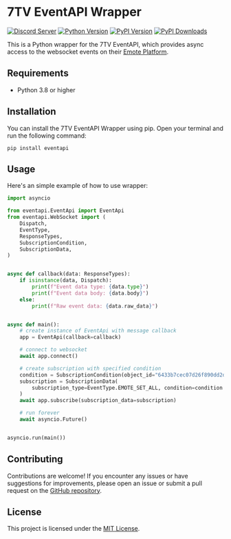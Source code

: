 # 7TV EventAPI Wrapper

[![Discord Server](https://img.shields.io/discord/746360067632136222?label=discord&style=for-the-badge&logo=discord&color=5865F2&logoColor=white)](https://dc.yoggies.dev/)
[![Python Version](https://img.shields.io/badge/python-3.8+-blue.svg?style=for-the-badge&logo=python&logoColor=white)](https://www.python.org/downloads/release/python-380/)
[![PyPI Version](https://img.shields.io/pypi/v/eventapi.svg?style=for-the-badge&color=yellowgreen&logo=pypi&logoColor=white)](https://pypi.org/project/eventapi/)
[![PyPI Downloads](https://img.shields.io/pypi/dm/eventapi?style=for-the-badge&color=blueviolet&logo=pypi&logoColor=white)](https://pypi.org/project/eventapi/)

This is a Python wrapper for the 7TV EventAPI, which provides async access to the websocket events on
their [Emote Platform](https://7tv.app).

## Requirements

- Python 3.8 or higher

## Installation

You can install the 7TV EventAPI Wrapper using pip. Open your terminal and run the following command:

```shell
pip install eventapi
```

## Usage

Here's an simple example of how to use wrapper:

```python
import asyncio

from eventapi.EventApi import EventApi
from eventapi.WebSocket import (
    Dispatch,
    EventType,
    ResponseTypes,
    SubscriptionCondition,
    SubscriptionData,
)


async def callback(data: ResponseTypes):
    if isinstance(data, Dispatch):
        print(f"Event data type: {data.type}")
        print(f"Event data body: {data.body}")
    else:
        print(f"Raw event data: {data.raw_data}")


async def main():
    # create instance of EventApi with message callback
    app = EventApi(callback=callback)

    # connect to websocket
    await app.connect()

    # create subscription with specified condition
    condition = SubscriptionCondition(object_id="6433b7cec07d26f890dd2d01")
    subscription = SubscriptionData(
        subscription_type=EventType.EMOTE_SET_ALL, condition=condition
    )
    await app.subscribe(subscription_data=subscription)

    # run forever
    await asyncio.Future()


asyncio.run(main())
```

## Contributing

Contributions are welcome! If you encounter any issues or have suggestions for improvements, please open an issue or
submit a pull request on the [GitHub repository](https://github.com/yoggys/unbelievaboat).

## License

This project is licensed under the [MIT License](https://opensource.org/licenses/MIT).
